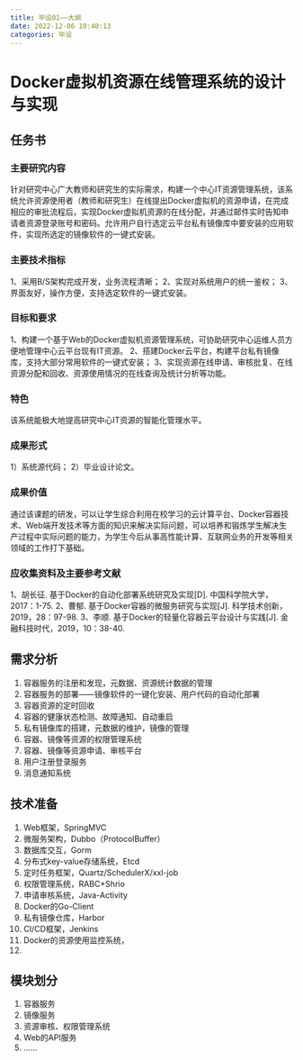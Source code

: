 ```yaml
---
title: 毕设01——大纲
date: 2022-12-06 10:40:13
categories: 毕设
---
```


# Docker虚拟机资源在线管理系统的设计与实现

## 任务书

### 主要研究内容

针对研究中心广大教师和研究生的实际需求，构建一个中心IT资源管理系统，该系统允许资源使用者（教师和研究生）在线提出Docker虚拟机的资源申请，在完成相应的审批流程后，实现Docker虚拟机资源的在线分配，并通过邮件实时告知申请者资源登录账号和密码。允许用户自行选定云平台私有镜像库中要安装的应用软件，实现所选定的镜像软件的一键式安装。



### 主要技术指标
1、采用B/S架构完成开发，业务流程清晰；
2、实现对系统用户的统一鉴权；
3、界面友好，操作方便，支持选定软件的一键式安装。

### 目标和要求

1、构建一个基于Web的Docker虚拟机资源管理系统，可协助研究中心运维人员方便地管理中心云平台现有IT资源。
2、搭建Docker云平台，构建平台私有镜像库，支持大部分常用软件的一键式安装；
3、实现资源在线申请、审核批复、在线资源分配和回收、资源使用情况的在线查询及统计分析等功能。



### 特色

该系统能极大地提高研究中心IT资源的智能化管理水平。



### 成果形式

  1）系统源代码；
  2）毕业设计论文。



### 成果价值

通过该课题的研发，可以让学生综合利用在校学习的云计算平台、Docker容器技术、Web端开发技术等方面的知识来解决实际问题，可以培养和锻炼学生解决生产过程中实际问题的能力，为学生今后从事高性能计算、互联网业务的开发等相关领域的工作打下基础。



### 应收集资料及主要参考文献
1、胡长征. 基于Docker的自动化部署系统研究及实现[D]. 中国科学院大学，2017：1-75.
2、曹郁. 基于Docker容器的微服务研究与实现[J]. 科学技术创新，2019，28：97-98.
3、李顺. 基于Docker的轻量化容器云平台设计与实践[J]. 金融科技时代，2019，10：38-40.



## 需求分析
1. 容器服务的注册和发现，元数据、资源统计数据的管理
2. 容器服务的部署——镜像软件的一键化安装、用户代码的自动化部署
3. 容器资源的定时回收
4. 容器的健康状态检测、故障通知、自动重启
5. 私有镜像库的搭建，元数据的维护，镜像的管理
6. 容器、镜像等资源的权限管理系统
7. 容器、镜像等资源申请、审核平台
8. 用户注册登录服务
9. 消息通知系统


## 技术准备
1. Web框架，SpringMVC
2. 微服务架构，Dubbo（ProtocolBuffer）
3. 数据库交互，Gorm
4. 分布式key-value存储系统，Etcd
5. 定时任务框架，Quartz/SchedulerX/xxl-job
6. 权限管理系统，RABC+Shrio
7. 申请审核系统，Java-Activity
8. Docker的Go-Client
9. 私有镜像仓库，Harbor
10. CI/CD框架，Jenkins
11. Docker的资源使用监控系统，
12. 

## 模块划分
1. 容器服务
2. 镜像服务
3. 资源审核、权限管理系统
4. Web的API服务
5. ......